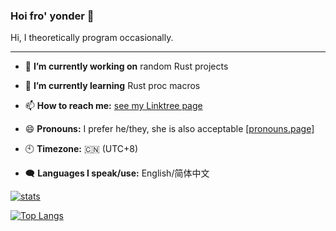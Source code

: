 ### Hoi fro' yonder 👋
Hi, I theoretically program occasionally.

---

- 🔭 **I’m currently working on** random Rust projects

- 🌱 **I’m currently learning** Rust proc macros

- 📫 **How to reach me:** [see my Linktree page](https://linktr.ee/leocth)

- 😄 **Pronouns:** I prefer he/they, she is also acceptable [[pronouns.page]](https://pronouns.page/@leocth31)

- 🕙 **Timezone:** 🇨🇳 (UTC+8)

- 🗨️ **Languages I speak/use:** English/简体中文

[![stats](https://github-readme-stats.vercel.app/api?username=leocth&theme=github_dark&show_icons=true&count_private=true)](https://github.com/anuraghazra/github-readme-stats)

[![Top Langs](https://github-readme-stats.vercel.app/api/top-langs/?username=leocth&layout=compact&show_icons=true&theme=github_dark)](https://github.com/anuraghazra/github-readme-stats)

<!-- this template sucks. -->
